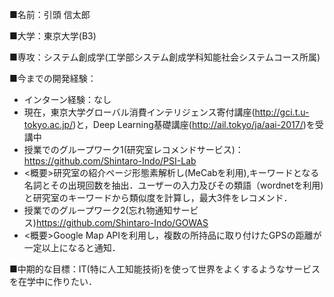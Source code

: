  ■名前：引頭 信太郎
 
 ■大学：東京大学(B3)
 
 ■専攻：システム創成学(工学部システム創成学科知能社会システムコース所属)
 
 ■今までの開発経験： 
 - インターン経験：なし
 - 現在，東京大学グローバル消費インテリジェンス寄付講座(http://gci.t.u-tokyo.ac.jp/)と，Deep Learning基礎講座(http://ail.tokyo/ja/aai-2017/)を受講中
 - 授業でのグループワーク1(研究室レコメンドサービス)：https://github.com/Shintaro-Indo/PSI-Lab
  - <概要>研究室の紹介ページ形態素解析し(MeCabを利用),キーワードとなる名詞とその出現回数を抽出．ユーザーの入力及びその類語（wordnetを利用)と研究室のキーワードから類似度を計算し，最大3件をレコメンド．
 - 授業でのグループワーク2(忘れ物通知サービス)https://github.com/Shintaro-Indo/GOWAS
  - <概要>Google Map APIを利用し，複数の所持品に取り付けたGPSの距離が一定以上になると通知．
 
 ■中期的な目標：IT(特に人工知能技術)を使って世界をよくするようなサービスを在学中に作りたい．
